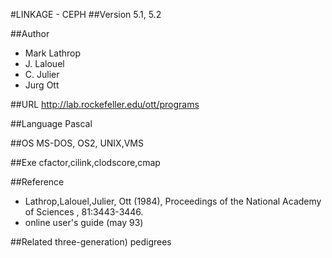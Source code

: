 #LINKAGE - CEPH
##Version
5.1, 5.2

##Author
* Mark Lathrop
* J. Lalouel
* C. Julier
* Jurg Ott

##URL
http://lab.rockefeller.edu/ott/programs

##Language
Pascal

##OS
MS-DOS, OS2, UNIX,VMS

##Exe
cfactor,cilink,clodscore,cmap

##Reference
* Lathrop,Lalouel,Julier, Ott (1984), Proceedings of the National Academy of Sciences , 81:3443-3446.
* online user's guide (may 93)

##Related
three-generation) pedigrees

